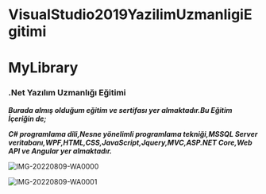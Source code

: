 # VisualStudio2019YazilimUzmanligiEgitimi
# MyLibrary
 ### .Net Yazılım Uzmanlığı Eğitimi
 
 ***Burada almış olduğum eğitim ve sertifası yer almaktadır.Bu Eğitim İçeriğin de;***
 
 ***C# programlama dili,Nesne yönelimli programlama tekniği,MSSQL Server veritabanı,WPF,HTML,CSS,JavaScript,Jquery,MVC,ASP.NET Core,Web API ve Angular yer almaktadır.***
 
![IMG-20220809-WA0000](https://user-images.githubusercontent.com/76668077/192639448-0bf2bee9-cec2-473a-b070-46e3d4ddc7fa.jpg)

![IMG-20220809-WA0001](https://user-images.githubusercontent.com/76668077/192639442-e7050918-b539-464b-88ba-005b7e232c25.jpg)
